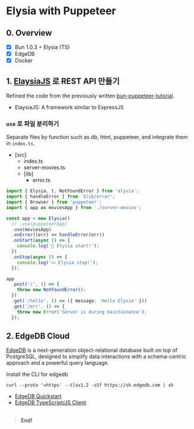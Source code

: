 # Elysia with Puppeteer

## 0. Overview

- [x] Bun 1.0.3 &plus; Elysia (TS)
- [x] EdgeDB
- [x] Docker

## 1. [ElaysiaJS](https://elysiajs.com/introduction.html) 로 REST API 만들기

Refined the code from the previously written [bun-puppeteer-tutorial](https://taejoone.jeju.onl/posts/2023-09-23-bun-puppeteer-tutorial/).

- ElaysiaJS: A framework similar to ExpressJS

### `use` 로 파일 분리하기

Separate files by function such as db, html, puppeteer, and integrate them in `index.ts`.

- [src]
  - index.ts
  - server-movies.ts
  - [lib]
    - error.ts

```ts
import { Elysia, t, NotFoundError } from 'elysia';
import { handleError } from '$lib/error';
import { Browser } from 'puppeteer';
import { app as moviesApp } from './server-movies';

const app = new Elysia()
  // .use(puppeteerApp)
  .use(moviesApp)
  .onError((err) => handleError(err))
  .onStart(async () => {
    console.log('💫 Elysia start!');
  })
  .onStop(async () => {
    console.log('💤 Elysia stop!');
  });

app
  .post('/', () => {
    throw new NotFoundError();
  })
  .get('/hello', () => ({ message: 'Hello Elysia' }))
  .get('/err', () => {
    throw new Error('Server is during maintainance');
  });

```

## 2. EdgeDB Cloud
[EdgeDB](https://www.edgedb.com/) is a next-generation object-relational database built on top of PostgreSQL, designed to simplify data interactions with a schema-centric approach and a powerful query language.

Install the CLI for edgedb
```
curl --proto '=https' --tlsv1.2 -sSf https://sh.edgedb.com | sh
````

* [EdgeDB Quickstart](https://docs.edgedb.com/get-started/quickstart)
* [EdgeDB TypeScript/JS Client](https://docs.edgedb.com/libraries/js#edgedb-js-intro)
&nbsp; <br />
&nbsp; <br />

> **End!** &nbsp;
